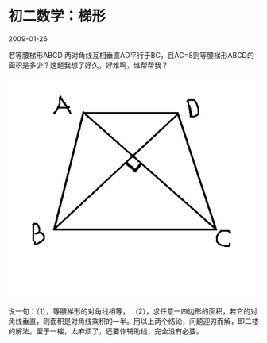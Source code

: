 # 初二数学：梯形
2009-01-26


若等腰梯形ABCD  两对角线互相垂直AD平行于BC，且AC=8则等腰梯形ABCD的面积是多少？这题我想了好久，好难啊，谁帮帮我？

![](e4dde71190ef76c6f223f8049d16fdfaaf51672f.jpeg)


说一句：（1），等腰梯形的对角线相等，        （2），求任意一四边形的面积，若它的对角线垂直，则面积是对角线乘积的一半。用以上两个结论，问题迎刃而解，即二楼的解法。至于一楼，太麻烦了，还要作辅助线，完全没有必要。
